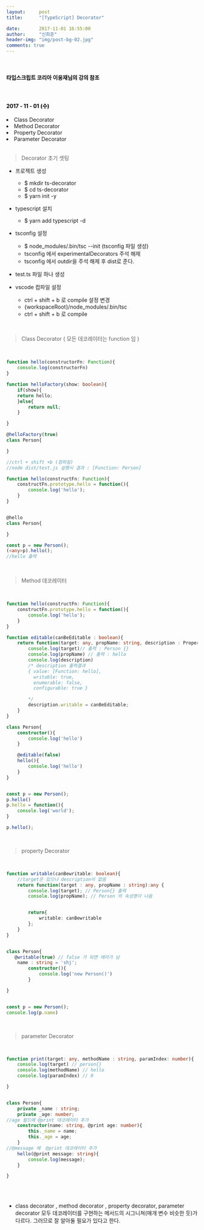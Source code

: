 ```yaml
---
layout:     post
title:      "[TypeScript] Decorator"

date:       2017-11-01 16:55:00
author:     "신희준"
header-img: "img/post-bg-02.jpg"
comments: true
---
```


<meta name="description" content="Spring스프링 애너테이션 Annotation정리 @Autowired,@Qualifier,@Resource,@Component,@PostConstruct,@Aspect
,@AOP,@POINTCUT,@AROUND,@ADVICE,@RequestMapping,@REPOSITORY,@SERVICE,@COMPONENT
">
<br>
<H4 style ="font-weight:bold; color:black;"> 타입스크립트 코리아 이웅재님의 강의 참조</H4>
<br>
<H4 style ="font-weight:bold; color : black">2017 - 11 - 01 (수)</H4>
<li>Class Decorator</li>
<li>Method Decorator</li>
<li>Property Decorator</li>
<li>Parameter Decorator</li>
<br>

> Decorator 초기 셋팅

* 프로젝트 생성
  - $ mkdir ts-decorator
  - $ cd ts-decorator
  - $ yarn init -y
* typescript 설치
  - $ yarn add typescript -d
* tsconfig 설정
  - $ node_modules/.bin/tsc --init  (tsconfig 파일 생성)
  -  tsconfig 에서 experimentalDecorators 주석 해제
  -  tsconfig 에서 outdir을 주석 해제 후 dist로 준다.
* test.ts 파일 하나 생성

* vscode 컴파일 설정
  - ctrl + shift + b 로 compile 설정 변경
  - {workspaceRoot}/node_modules/.bin/tsc
  - ctrl + shift + b 로 compile

<br>

>Class Decorator ( 모든 데코레이터는 function 임 )

<br>

~~~typescript
function hello(constructorFn: Function){
    console.log(constructorFn)
}

function helloFactory(show: boolean){
    if(show){
    return hello;
    }else{
        return null;
    }

}

@helloFactory(true)
class Person{

}

//ctrl + shift +b (컴파일)
//node dist/test.js 실행시 결과 : [Function: Person]
~~~

~~~typescript
function hello(constructFn: Function){
    constructFn.prototype.hello = function(){
        console.log('hello');
    }
}


@hello
class Person{

}

const p = new Person();
(<any>p).hello();
//hello 출력
~~~

<br>

> Method 데코레이터

<br>

~~~typescript
function hello(constructFn: Function){
    constructFn.prototype.hello = function(){
        console.log('hello');
    }
}

function editable(canBeEditable : boolean){
    return function(target: any, propName: string, description : PropertyDescriptor){
        console.log(target)// 출력 : Person {}
        console.log(propName) // 출력 : hello
        console.log(description)
        /* description 출력결과
        { value: [Function: hello],
          writable: true,
          enumerable: false,
          configurable: true }

        */
        description.writable = canBeEditable;
    }
}

class Person{
    constructor(){
        console.log('hello')
    }

    @editable(false)
    hello(){
        console.log('hello')
    }
}


const p = new Person();
p.hello()
p.hello = function(){
    console.log('world');
}

p.hello();
~~~

<br>

> property Decorator

<br>

~~~typescript
function writable(canBewritable: boolean){
    //target은 있으나 description이 없음
    return function(target : any, propName : string):any {
        console.log(target); // Person{} 출력
        console.log(propName); // Person 의 속성명이 나옴


        return{
            writable: canBewritable
        };
    }
}


class Person{
   @writable(true) // false 가 되면 에러가 남
    name : string = 'shj';
        constructor(){
            console.log('new Person()')
        }

}


const p = new Person();
console.log(p.name)
~~~

<br>

> parameter Decorator

<br>

~~~typescript
function print(target: any, methodName : string, paramIndex: number){
    console.log(target) // person{}
    console.log(methodName) // hello
    console.log(paramIndex) // 0

}


class Person{
    private _name : string;
    private _age: number;
//age 필드에 @print 데코레이터 추가
    constructor(name: string, @print age: number){
        this._name = name;
        this._age = age;
    }
//@message 에  @print 데코레이터 추가
    hello(@print message: string){
        console.log(message);
    }

}

~~~

<br><br>

* class decorator , method decorator , property decorator, parameter decorator 모두 데코레이터를 구현하는 메서드의 시그니쳐(매개 변수 비슷한 듯)가 다르다. 그러므로 잘 알아둘 필요가 있다고 한다.
